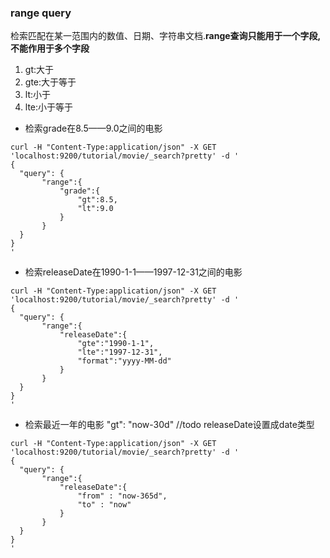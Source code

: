 ### range query

检索匹配在某一范围内的数值、日期、字符串文档.**range查询只能用于一个字段,不能作用于多个字段**

1. gt:大于
2. gte:大于等于
3. lt:小于
4. lte:小于等于

* 检索grade在8.5——9.0之间的电影
```
curl -H "Content-Type:application/json" -X GET 'localhost:9200/tutorial/movie/_search?pretty' -d '
{
  "query": {
       "range":{
           "grade":{
               "gt":8.5,
               "lt":9.0
           }
       }
  }
}
'
```

* 检索releaseDate在1990-1-1——1997-12-31之间的电影
```
curl -H "Content-Type:application/json" -X GET 'localhost:9200/tutorial/movie/_search?pretty' -d '
{
  "query": {
       "range":{
           "releaseDate":{
               "gte":"1990-1-1",
               "lte":"1997-12-31",
               "format":"yyyy-MM-dd"
           }
       }
  }
}
'
```

* 检索最近一年的电影  "gt": "now-30d"  //todo releaseDate设置成date类型
```
curl -H "Content-Type:application/json" -X GET 'localhost:9200/tutorial/movie/_search?pretty' -d '
{
  "query": {
       "range":{
           "releaseDate":{
               "from" : "now-365d", 
               "to" : "now" 
           }
       }
  }
}
'
```
